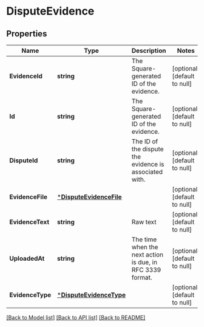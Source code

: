 # DisputeEvidence

## Properties
Name | Type | Description | Notes
------------ | ------------- | ------------- | -------------
**EvidenceId** | **string** | The Square-generated ID of the evidence. | [optional] [default to null]
**Id** | **string** | The Square-generated ID of the evidence. | [optional] [default to null]
**DisputeId** | **string** | The ID of the dispute the evidence is associated with. | [optional] [default to null]
**EvidenceFile** | [***DisputeEvidenceFile**](DisputeEvidenceFile.md) |  | [optional] [default to null]
**EvidenceText** | **string** | Raw text | [optional] [default to null]
**UploadedAt** | **string** | The time when the next action is due, in RFC 3339 format. | [optional] [default to null]
**EvidenceType** | [***DisputeEvidenceType**](DisputeEvidenceType.md) |  | [optional] [default to null]

[[Back to Model list]](../README.md#documentation-for-models) [[Back to API list]](../README.md#documentation-for-api-endpoints) [[Back to README]](../README.md)

